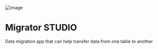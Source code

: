 ![image](https://github.com/kyborq/migrator-studio/assets/52314985/b0b8731b-fa7f-4c8c-a58e-62e92ddcd942)

# Migrator STUDIO

Data migration app that can help transfer data from one table to another

